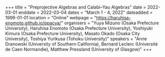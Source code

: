 +++
title = "Preprojective Algebras and Calabi–Yau Algebras"
date = 2022-03-01
enddate = 2022-03-04
dates = "March 1 - 4, 2022"
dateadded = 1999-01-01
location = "Online"
webpage = "https://haruhisa-enomoto.github.io/ppacya/"
organisers = "Yuya Mizuno (Osaka Prefecture University), Haruhisa Enomoto (Osaka Prefecture University), Yoshiyuki Kimura (Osaka Prefecture University), Masato Okado (Osaka City University), Toshiya Yurikusa (Tohoku University)"
speakers = "Anne Dranowski (University of Southern California), Bernard Leclerc (Université de Caen Normandie), Matthew Pressland (University of Glasgow)"
+++
